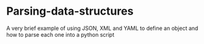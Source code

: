 # Parsing-data-structures
A very brief example of using JSON, XML and YAML to define an object and how to parse each one into a python script
